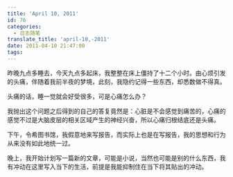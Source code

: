 ```yaml
---
title: 'April 10, 2011'
id: 76
categories:
  - 日志随笔
translate_title: 'april-10,-2011'
date: 2011-04-10 21:47:00
tags:
---
```


昨晚九点多睡去，今天九点多起床，我整整在床上僵持了十二个小时。由心烦引发的头痛，伴随着我前半夜的梦境，此刻，我隐约记得一些东西，却悉数做不得真。

头痛的话，睡一觉就会好受很多，可是心痛怎么办？

我抛出这个问题之后得到的自己的答复竟然是：心脏是不会感觉到痛苦的，心痛的感觉不过是大脑皮层的相关区域产生的神经兴奋，所以心痛归根结底还是头痛。

下午，令希图书馆，我假意地来写报告，而实际上也是在写报告，我的思想和行为从来没有如此地统一过。

晚上，我开始计划写一篇新的文章，可能是小说，当然也可能是别的什么东西，我有冲动在这里写入当下的生活，前提是我能抑制住在当下将其贴出的冲动。
